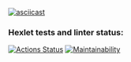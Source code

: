 [![asciicast](https://asciinema.org/a/H0uTHPSNUBrJT2oxeIFM4Gnr5.svg)](https://asciinema.org/a/H0uTHPSNUBrJT2oxeIFM4Gnr5)
### Hexlet tests and linter status:
[![Actions Status](https://github.com/coder108-gh/python-project-49/actions/workflows/hexlet-check.yml/badge.svg)](https://github.com/coder108-gh/python-project-49/actions)
[![Maintainability](https://api.codeclimate.com/v1/badges/2bdced7337f6c88aff2f/maintainability)](https://codeclimate.com/github/coder108-gh/python-project-49/maintainability)
